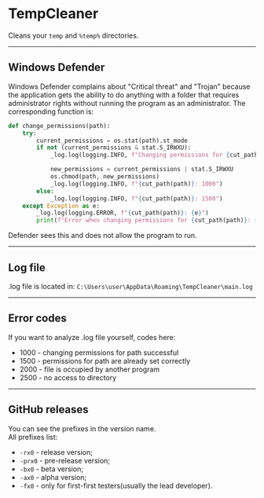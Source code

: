 # TempCleaner

Cleans your `temp` and `%temp%` directories.

-----

## Windows Defender
Windows Defender complains about "Critical threat" and "Trojan" because the application gets the ability to do anything with a folder that requires administrator rights without running the program as an administrator. The corresponding function is:  
```python
def change_permissions(path):
    try:
        current_permissions = os.stat(path).st_mode
        if not (current_permissions & stat.S_IRWXU):
            _log.log(logging.INFO, f"Changing permissions for {cut_path(path)}.")

            new_permissions = current_permissions | stat.S_IRWXU
            os.chmod(path, new_permissions)
            _log.log(logging.INFO, f"{cut_path(path)}: 1000")
        else:
            _log.log(logging.INFO, f"{cut_path(path)}: 1500")
    except Exception as e:
        _log.log(logging.ERROR, f"{cut_path(path)}: {e}")
        print(f"Error when changing permissions for {cut_path(path)}: {e}")
```
Defender sees this and does not allow the program to run.

-----

## Log file
.log file is located in: `C:\Users\user\AppData\Roaming\TempCleaner\main.log`

-----

## Error codes
If you want to analyze .log file yourself, codes here:
- 1000 - changing permissions for path successful
- 1500 - permissions for path are already set correctly
- 2000 - file is occupied by another program
- 2500 - no access to directory

-----

## GitHub releases
You can see the prefixes in the version name.   
All prefixes list:  
- `-rx0` - release version;  
- `-prx0` - pre-release version;  
- `-bx0` - beta version;  
- `-ax0` - alpha version;  
- `-fx0` - only for first-first testers(usually the lead developer).  
